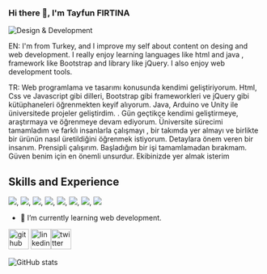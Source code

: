 ### Hi there 👋, I'm Tayfun FIRTINA
![Design & Development](https://media0.giphy.com/media/fuJPZBIIqzbt1kAYVc/giphy.gif?cid=ecf05e47jysa1pujici0nrw1y2r52bozcz2daxuxevwgd0n9&rid=giphy.gif&ct=g)

EN: 
I'm from Turkey, and I improve my self about content on desing and web development. I really enjoy learning languages like html and java , framework like Bootstrap and library like jQuery. 
I also enjoy web development tools.

TR:
Web programlama ve tasarımı konusunda kendimi geliştiriyorum. Html, Css ve Javascript gibi dilleri, Bootstrap gibi frameworkleri ve jQuery gibi kütüphaneleri öğrenmekten keyif alıyorum. Java, Arduino ve Unity  ile üniversitede projeler geliştirdim. . Gün geçtikçe kendimi geliştirmeye, araştırmaya ve öğrenmeye devam ediyorum.
    Üniversite sürecimi tamamladım ve farklı insanlarla çalışmayı , bir takımda yer almayı ve birlikte bir ürünün nasıl üretildiğini öğrenmek istiyorum.
    Detaylara önem veren bir insanım. Prensipli çalışırım. Başladığım bir işi tamamlamadan bırakmam. Güven benim için en önemli unsurdur. Ekibinizde yer almak isterim

## Skills and Experience

<img src="https://img.icons8.com/color/48/000000/html-5--v1.png"/>,
<img src="https://img.icons8.com/color/48/000000/css3.png"/>,
<img src="https://img.icons8.com/color/48/000000/javascript--v1.png"/>,
<img src="https://img.icons8.com/color/48/000000/bootstrap.png"/>,
<img src="https://img.icons8.com/ios/50/4a90e2/jquery.png"/>,
<img src="https://img.icons8.com/color/48/000000/java-coffee-cup-logo--v1.png"/>,
<img src="https://img.icons8.com/color/48/000000/postgreesql.png"/>,
<img src="https://img.icons8.com/ios-filled/50/4a90e2/c-sharp-logo.png"/>

- 🌱 I’m currently learning web development. 


[<img src='https://cdn.jsdelivr.net/npm/simple-icons@3.0.1/icons/github.svg' alt='github' height='40'>](https://github.com/TayfunF)
[<img src='https://cdn.jsdelivr.net/npm/simple-icons@3.0.1/icons/linkedin.svg' alt='linkedin' height='40'>](https://www.linkedin.com/in/tayfun-firtina/)[<img src='https://cdn.jsdelivr.net/npm/simple-icons@3.0.1/icons/twitter.svg' alt='twitter' height='40'>](https://twitter.com/tayfunfirtina_) 

![GitHub stats](https://github-readme-stats.vercel.app/api?username=TayfunF&show_icons=true)  

